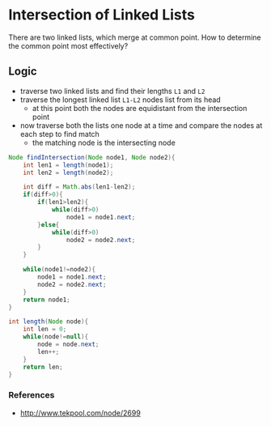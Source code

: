# Intersection of Linked Lists

There are two linked lists, which merge at common point. How to determine the common point most effectively?

## Logic

* traverse two linked lists and find their lengths `L1` and `L2`
* traverse the longest linked list `L1-L2` nodes list from its head
    * at this point both the nodes are equidistant from the intersection point
* now traverse both the lists one node at a time and compare the nodes at each step to find match
    * the matching node is the intersecting node

```java
Node findIntersection(Node node1, Node node2){
    int len1 = length(node1);
    int len2 = length(node2);

    int diff = Math.abs(len1-len2);
    if(diff>0){
        if(len1>len2){
            while(diff>0)
                node1 = node1.next;
        }else{
            while(diff>0)
                node2 = node2.next;
        }
    }

    while(node1!=node2){
        node1 = node1.next;
        node2 = node2.next;
    }
    return node1;
}

int length(Node node){
    int len = 0;
    while(node!=null){
        node = node.next;
        len++;
    }
    return len;
}
```

### References

* <http://www.tekpool.com/node/2699>
